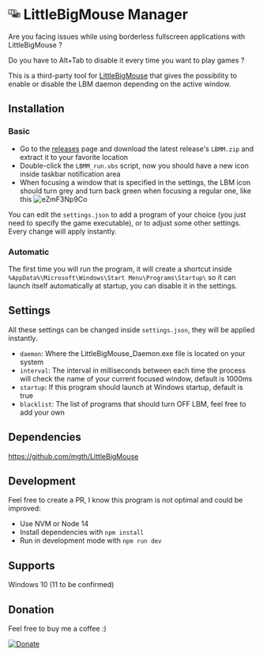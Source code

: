 # <img src="assets/image.png" alt="drawing" style="width:24px;"/> LittleBigMouse Manager

Are you facing issues while using borderless fullscreen applications with LittleBigMouse ?

Do you have to Alt+Tab to disable it every time you want to play games ?

This is a third-party tool for [LittleBigMouse](https://github.com/mgth/LittleBigMouse) that gives the possibility to enable or disable the LBM daemon depending on the active window.

## Installation

### Basic

- Go to the [releases](https://github.com/VinceBT/LBMM/releases) page and download the latest release's `LBMM.zip` and extract it to your favorite location
- Double-click the `LBMM_run.vbs` script, now you should have a new icon inside taskbar notification area
- When focusing a window that is specified in the settings, the LBM icon should turn grey and turn back green when focusing a regular one, like this
  ![eZmF3Np9Co](https://user-images.githubusercontent.com/1362505/151820434-05772094-632d-4884-8828-8f4b275ebee4.gif)

You can edit the `settings.json` to add a program of your choice (you just need to specify the game executable), or to adjust some other settings.
Every change will apply instantly.

### Automatic

The first time you will run the program, it will create a shortcut inside `%AppData%\Microsoft\Windows\Start Menu\Programs\Startup\` so it can launch itself automatically at startup, you can disable it in the settings.

## Settings

All these settings can be changed inside `settings.json`, they will be applied instantly.

- `daemon`: Where the LittleBigMouse_Daemon.exe file is located on your system
- `interval`: The interval in milliseconds between each time the process will check the name of your current focused window, default is 1000ms
- `startup`: If this program should launch at Windows startup, default is true
- `blacklist`: The list of programs that should turn OFF LBM, feel free to add your own

## Dependencies

https://github.com/mgth/LittleBigMouse

## Development

Feel free to create a PR, I know this program is not optimal and could be improved:

- Use NVM or Node 14
- Install dependencies with `npm install`
- Run in development mode with `npm run dev`

## Supports

Windows 10 (11 to be confirmed)

## Donation

Feel free to buy me a coffee :)

[![Donate](https://img.shields.io/badge/Donate-PayPal-green.svg)](https://www.paypal.com/donate/?hosted_button_id=KKDV8JRNNRDAN)
